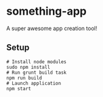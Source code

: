 # something-app
A super awesome app creation tool!

## Setup
```shell
# Install node modules
sudo npm install
# Run grunt build task
npm run build
# Launch application
npm start
```
